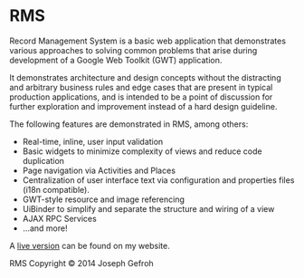 RMS
===

Record Management System is a basic web application that demonstrates various approaches to solving common problems that arise during development of a Google Web Toolkit (GWT) application.

It demonstrates architecture and design concepts without the distracting and arbitrary business rules and edge cases that are present in typical production applications, and is intended to be a point of discussion for further exploration and improvement instead of a hard design guideline.

The following features are demonstrated in RMS, among others:
* Real-time, inline, user input validation
* Basic widgets to minimize complexity of views and reduce code duplication
* Page navigation via Activities and Places
* Centralization of user interface text via configuration and properties files (i18n compatible).
* GWT-style resource and image referencing
* UiBinder to simplify and separate the structure and wiring of a view
* AJAX RPC Services
* ...and more!

A [live version](http://rms.jgefroh.com/index.html) can be found on my website.

RMS Copyright © 2014 Joseph Gefroh
